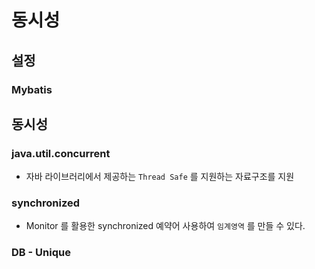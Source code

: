 # 동시성 
## 설정
### Mybatis
## 동시성
### java.util.concurrent
* 자바 라이브러리에서 제공하는 `Thread Safe` 를 지원하는 자료구조를 지원
### synchronized
* Monitor 를 활용한 synchronized 예약어 사용하여 `임계영역` 를 만들 수 있다.
### DB - Unique 
